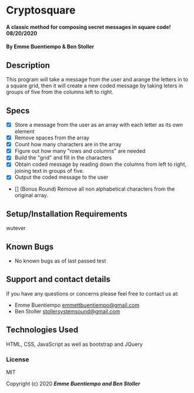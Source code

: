 # Cryptosquare

#### A classic method for composing secret messages in square code! 08/20/2020

#### By Emme Buentiempo & Ben Stoller

## Description

This program will take a message from the user and arange the letters in to a square grid, then it will create a new coded message by taking leters in groups of five from the columns left to right.

## Specs
* [X] Store a message from the user as an array with each letter as its own element
* [X] Remove spaces from the array
* [X] Count how many characters are in the array
* [X] Figure out how many "rows and columns" are needed
* [X] Build the "grid" and fill in the characters
* [X] Obtain coded message by reading down the columns from left to right, joining text in groups of five.
* [X] Output the coded message to the user
* [] (Bonus Round) Remove all non alphabetical characters from the original array.

## Setup/Installation Requirements

wutever

## Known Bugs

* No known bugs as of last passed test

## Support and contact details

If you have any questions or concerns please feel free to contact us at:

  * Emme Buentiempo <emmettbuentiempo@gmail.com>
  * Ben Stoller <stollersystemsound@gmail.com>

## Technologies Used

HTML, CSS, JavaScript as well as bootstrap and JQuery

### License

MIT

Copyright (c) 2020 **_Emme Buentiempo and Ben Stoller_**


